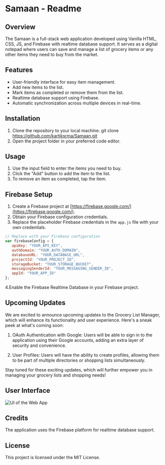 # Samaan - Readme

## Overview
The Samaan is a full-stack web application developed using Vanilla HTML, CSS, JS, and Firebase with realtime database support. It serves as a digital notepad where users can save and manage a list of grocery items or any other items they need to buy from the market.

## Features
- User-friendly interface for easy item management.
- Add new items to the list.
- Mark items as completed or remove them from the list.
- Realtime database support using Firebase.
- Automatic synchronization across multiple devices in real-time.

## Installation
1. Clone the repository to your local machine.
git clone https://github.com/kartiksrma/Samaan.git
2. Open the project folder in your preferred code editor.

## Usage
1. Use the input field to enter the items you need to buy.
2. Click the "Add" button to add the item to the list.
3. To remove an item as completed, tap the item.



## Firebase Setup
1. Create a Firebase project at [https://firebase.google.com/](https://firebase.google.com/).
2. Obtain your Firebase configuration credentials.
3. Replace the placeholder Firebase credentials in the `app.js` file with your own credentials.
```javascript
// Replace with your Firebase configuration
var firebaseConfig = {
   apiKey: "YOUR_API_KEY",
   authDomain: "YOUR_AUTH_DOMAIN",
   databaseURL: "YOUR_DATABASE_URL",
   projectId: "YOUR_PROJECT_ID",
   storageBucket: "YOUR_STORAGE_BUCKET",
   messagingSenderId: "YOUR_MESSAGING_SENDER_ID",
   appId: "YOUR_APP_ID"
};
```
4.Enable the Firebase Realtime Database in your Firebase project.

## Upcoming Updates
We are excited to announce upcoming updates to the Grocery List Manager, which will enhance its functionality and user experience. Here's a sneak peek at what's coming soon:

1. OAuth Authentication with Google: Users will be able to sign in to the application using their Google accounts, adding an extra layer of security and convenience.

2. User Profiles: Users will have the ability to create profiles, allowing them to be part of multiple directories or shopping lists simultaneously.

Stay tuned for these exciting updates, which will further empower you in managing your grocery lists and shopping needs!
## User Interface
![UI of the Web App](../UI.png)

## Credits
The application uses the Firebase platform for realtime database support.

## License
This project is licensed under the MIT License.

